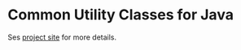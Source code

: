 # Common Utility Classes for Java

Ses [project site][site] for more details.

[site]: http://weltraumschaf.github.com/commons/
